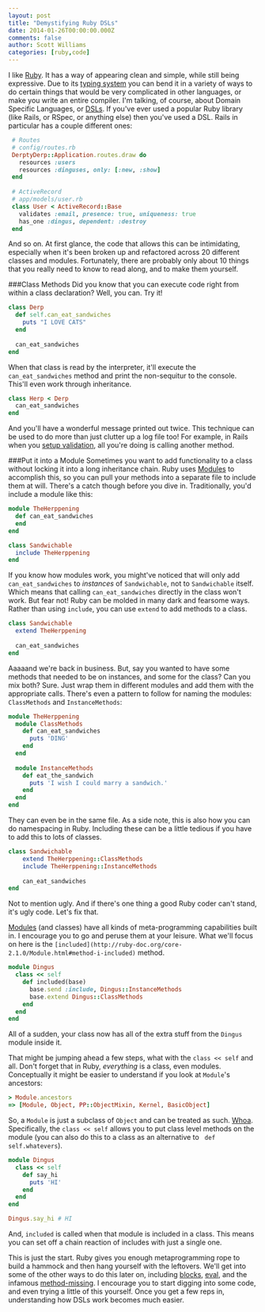```yaml
---
layout: post
title: "Demystifying Ruby DSLs"
date: 2014-01-26T00:00:00.000Z
comments: false
author: Scott Williams
categories: [ruby,code]
---
```

I like [Ruby](https://www.ruby-lang.org/en/). It has a way of appearing clean and simple, while still being expressive. Due to its [typing system](http://en.wikipedia.org/wiki/Dynamic_typing#Dynamic_type-checking_and_runtime_type_information) you can bend it in a variety of ways to do certain things that would be very complicated in other languages, or make you write an entire compiler. I'm talking, of course, about Domain Specific Languages, or [DSLs](http://en.m.wikipedia.org/wiki/Domain_specific_language). If you've ever used a popular Ruby library (like Rails, or RSpec, or anything else) then you've used a DSL. Rails in particular has a couple different ones:

``` ruby
 # Routes
 # config/routes.rb
 DerptyDerp::Application.routes.draw do
   resources :users
   resources :dinguses, only: [:new, :show]
 end
 
 # ActiveRecord
 # app/models/user.rb
 class User < ActiveRecord::Base
   validates :email, presence: true, uniqueness: true
   has_one :dingus, dependent: :destroy
 end
```
    
And so on. At first glance, the code that allows this can be intimidating, especially when it's been broken up and refactored across 20 different classes and modules. Fortunately, there are probably only about 10 things that you really need to know to read along, and to make them yourself.

###Class Methods
Did you know that you can execute code right from within a class declaration? Well, you can. Try it!

``` ruby
class Derp
  def self.can_eat_sandwiches
    puts "I LOVE CATS"
  end
  
  can_eat_sandwiches
end
```

When that class is read by the interpreter, it'll execute the `can_eat_sandwiches` method and print the non-sequitur to the console. This'll even work through inheritance.

``` ruby
class Herp < Derp
  can_eat_sandwiches
end
```

And you'll have a wonderful message printed out twice. This technique can be used to do more than just clutter up a log file too! For example, in Rails when you [setup validation](https://github.com/rails/rails/blob/9c025ab6e9731dde56186b41ba5d4f216a48c831/activemodel/lib/active_model/validations.rb#L140), all you're doing is calling another method.

###Put it into a Module
Sometimes you want to add functionality to a class without locking it into a long inheritance chain. Ruby uses [Modules](http://www.tutorialspoint.com/ruby/ruby_modules.htm) to accomplish this, so you can pull your methods into a separate file to include them at will. There's a catch though before you dive in. Traditionally, you'd include a module like this:

``` ruby
module TheHerppening
  def can_eat_sandwiches
  end
end

class Sandwichable
  include TheHerppening
end
```
    
If you know how modules work, you might've noticed that will only add `can_eat_sandwiches` to *instances* of `Sandwichable`, not to `Sandwichable` itself. Which means that calling `can_eat_sandwiches` directly in the class won't work. But fear not! Ruby can be molded in many dark and fearsome ways. Rather than using `include`, you can use `extend` to add methods to a class.

``` ruby
class Sandwichable
  extend TheHerppening
  
  can_eat_sandwiches
end
```
    
Aaaaand we're back in business. But, say you wanted to have some methods that needed to be on instances, and some for the class? Can you mix both? Sure. Just wrap them in different modules and add them with the appropriate calls. There's even a pattern to follow for naming the modules: `ClassMethods` and `InstanceMethods`:

``` ruby
module TheHerppening
  module ClassMethods
    def can_eat_sandwiches
      puts 'DING'
    end
  end
  
  module InstanceMethods
    def eat_the_sandwich
      puts 'I wish I could marry a sandwich.'
    end
  end
end
```
    
They can even be in the same file. As a side note, this is also how you can do namespacing in Ruby. Including these can be a little tedious if you have to add this to lots of classes. 

``` ruby
class Sandwichable
    extend TheHerppening::ClassMethods
    include TheHerppening::InstanceMethods
  
    can_eat_sandwiches
end
```
    
Not to mention ugly. And if there's one thing a good Ruby coder can't stand, it's ugly code. Let's fix that.

[Modules](http://ruby-doc.org/core-2.1.0/Module.html) (and classes) have all kinds of meta-programming capabilities built in. I encourage you to go and peruse them at your leisure. What we'll focus on here is the `[included](http://ruby-doc.org/core-2.1.0/Module.html#method-i-included)` method. 

``` ruby
module Dingus
  class << self
    def included(base)
      base.send :include, Dingus::InstanceMethods
      base.extend Dingus::ClassMethods
    end
  end
end
```

All of a sudden, your class now has all of the extra stuff from the `Dingus` module inside it.

That might be jumping ahead a few steps, what with the `class << self` and all. Don't forget that in Ruby, *everything* is a class, even modules. Conceptually it might be easier to understand if you look at `Module`'s ancestors: 

``` ruby
> Module.ancestors
=> [Module, Object, PP::ObjectMixin, Kernel, BasicObject]
```
    
So, a `Module` is just a subclass of `Object` and can be treated as such. [Whoa](http://www.youtube.com/watch?v=WFNEgdwjEhs). Specifically, the `class << self` allows you to put class level methods on the module (you can also do this to a class as an alternative to ` def self.whatevers`).

``` ruby
module Dingus
  class << self
    def say_hi
      puts 'HI'
    end
  end
end

Dingus.say_hi # HI
```
    
And, `included` is called when that module is included in a class. This means you can set off a chain reaction of includes with just a single one.

This is just the start. Ruby gives you enough metaprogramming rope to build a hammock and then hang yourself with the leftovers. We'll get into some of the other ways to do this later on, including [blocks](http://stackoverflow.com/q/4911353/736), [eval](http://www.ruby-doc.org/core-2.1.0/Kernel.html#method-i-eval), and the infamous [method-missing](http://www.ruby-doc.org/core-2.1.0/BasicObject.html#method-i-method_missing). I encourage you to start digging into some code, and even trying a little of this yourself. Once you get a few reps in, understanding how DSLs work becomes much easier.
